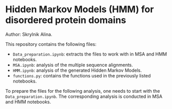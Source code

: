 # Hidden Markov Models (HMM) for disordered protein domains

Author: Skrylnik Alina.

This repository contains the following files: 

- `Data_preparation.ipynb`: extracts the files to work with in MSA and HMM notebooks.
- `MSA.ipynb`: analysis of the multiple sequence alignments.
- `HMM.ipynb`: analysis of the generated Hidden Markov Models.
- `functions.py`: contains the functions used in the previously listed notebooks.

To prepare the files for the following analysis, one needs to start with the `Data_preparation.ipynb`. 
The corresponding analysis is conducted in MSA and HMM notebooks.


